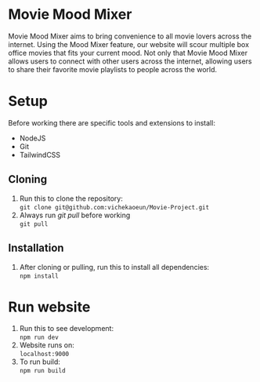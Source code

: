 # Movie Mood Mixer 
Movie Mood Mixer aims to bring convenience to all movie lovers across the internet.  Using the Mood Mixer feature, our website will scour multiple box office movies that fits your current mood. Not only that Movie Mood Mixer allows users to connect with other users across the internet, allowing users to share their favorite movie playlists to people across the world.
# Setup
Before working there are specific tools and extensions to install: <br>
- NodeJS
- Git
- TailwindCSS
## Cloning
1. Run this to clone the repository:<br>
```git clone git@github.com:vichekaoeun/Movie-Project.git```
2. Always run *git pull* before working<br>
```git pull```
## Installation
1. After cloning or pulling, run this to install all dependencies:<br>
```npm install```
# Run website
1. Run this to see development:<br>
```npm run dev```
2. Website runs on:<br>
```localhost:9000```
3. To run build:<br>
```npm run build```